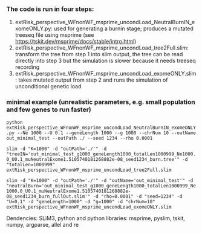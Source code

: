 ### The code is run in four steps:
1. extRisk_perspective_WFnonWF_msprime_uncondLoad_NeutralBurnIN_exomeONLY.py: used for generating a burnin stage; produces a mutated treeseq file using msprime (see https://tskit.dev/msprime/docs/stable/intro.html)
2. extRisk_perspective_WFnonWF_msprime_uncondLoad_tree2Full.slim: transform the tree from step 1 into slim output, the tree can be read directly into step 3 but the simulation is slower because it needs treeseq recording
3. extRisk_perspective_WFnonWF_msprime_uncondLoad_exomeONLY.slim: takes mutated output from step 2 and runs the simulation of unconditional genetic load 

### minimal example (unrealistic parameters, e.g. small population and few genes to run faster) 
```python extRisk_perspective_WFnonWF_msprime_uncondLoad_NeutralBurnIN_exomeONLY.py --Ne 1000 --U 0.1 --geneLength 1000 --g 1000 --chrNum 10 --outName out_minimal_test --outPath ./ --seed 1234 --rho 0.0001```

```slim -d "K=1000" -d "outPath='./'" -d "treeIN='out_minimal_test_g1000_geneLength1000_totalLen1000999_Ne1000.0_U0.1_muNeutralExome1.5105740181268882e-08_seed1234_burn.tree'" -d "totalLen=1000999" extRisk_perspective_WFnonWF_msprime_uncondLoad_tree2Full.slim```

```slim -d "K=1000" -d "outPath='./'" -d "outName='out_minimal_test'" -d "neutralBurn='out_minimal_test_g1000_geneLength1000_totalLen1000999_Ne1000.0_U0.1_muNeutralExome1.5105740181268882e-08_seed1234_burn_fullOut.slim'" -d "rho=0.0001" -d "seed=1234" -d "U=0.1" -d "geneLength=1000" -d "g=1000" -d "chrNum=10" extRisk_perspective_WFnonWF_msprime_uncondLoad_exomeONLY.slim```

Dendencies:
SLiM3, python and python libraries: msprime, pyslim, tskit, numpy, argparse, allel and re
